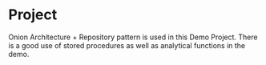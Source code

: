 # Project
Onion Architecture + Repository pattern is used in this Demo Project.
There is a good use of stored procedures as well as analytical functions in the demo.
